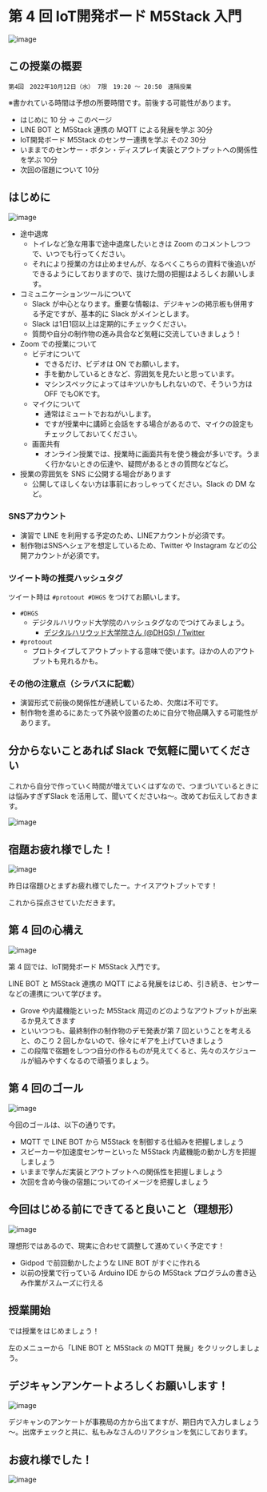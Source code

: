 # 第 4 回 IoT開発ボード M5Stack 入門

![image](https://i.gyazo.com/ee01b5f25d0bed14e38b6ad0f4828a7d.png)

## この授業の概要

```
第4回　2022年10月12日（水） 7限　19:20 ～ 20:50　遠隔授業
```

※書かれている時間は予想の所要時間です。前後する可能性があります。

- はじめに 10 分 → このページ
- LINE BOT と M5Stack 連携の MQTT による発展を学ぶ 30分
- IoT開発ボード M5Stack のセンサー連携を学ぶ その2 30分
- いままでのセンサー・ボタン・ディスプレイ実装とアウトプットへの関係性を学ぶ 10分
- 次回の宿題について 10分

## はじめに

![image](https://i.gyazo.com/cb9b9c279ea25ef482912ec9db7ff276.png)

- 途中退席
  - トイレなど急な用事で途中退席したいときは Zoom のコメントしつつで、いつでも行ってください。
  - それにより授業の方は止めませんが、なるべくこちらの資料で後追いができるようにしておりますので、抜けた間の把握はよろしくお願いします。
- コミュニケーションツールについて
  - Slack が中心となります。重要な情報は、デジキャンの掲示板も併用する予定ですが、基本的に Slack がメインとします。
  - Slack は1日1回以上は定期的にチェックください。
  - 質問や自分の制作物の進み具合など気軽に交流していきましょう！
- Zoom での授業について
  - ビデオについて
    - できるだけ、ビデオは ON でお願いします。
    - 手を動かしているときなど、雰囲気を見たいと思っています。
    - マシンスペックによってはキツいかもしれないので、そういう方は OFF でもOKです。
  - マイクについて
    - 通常はミュートでおねがいします。
    - ですが授業中に講師と会話をする場合があるので、マイクの設定もチェックしておいてください。
  - 画面共有
    - オンライン授業では、授業時に画面共有を使う機会が多いです。うまく行かないときの伝達や、疑問があるときの質問などなど。
- 授業の雰囲気を SNS に公開する場合があります
  - 公開してほしくない方は事前におっしゃってください。Slack の DM など。

### SNSアカウント

- 演習で LINE を利用する予定のため、LINEアカウントが必須です。
- 制作物はSNSへシェアを想定しているため、Twitter や Instagram などの公開アカウントが必須です。

### ツイート時の推奨ハッシュタグ

ツイート時は `#protoout #DHGS` をつけてお願いします。

- `#DHGS`
  - デジタルハリウッド大学院のハッシュタグなのでつけてみましょう。
    - [デジタルハリウッド大学院さん \(@DHGS\) / Twitter](https://twitter.com/dhgs)
- `#protoout`
  - プロトタイプしてアウトプットする意味で使います。ほかの人のアウトプットも見れるかも。

### その他の注意点（シラバスに記載）

- 演習形式で前後の関係性が連続しているため、欠席は不可です。
- 制作物を進めるにあたって外装や設置のために自分で物品購入する可能性があります。

## 分からないことあれば Slack で気軽に聞いてください

これから自分で作っていく時間が増えていくはずなので、つまづいているときには悩みすぎずSlack を活用して、聞いてくださいね～。改めてお伝えしておきます。

![image](https://i.gyazo.com/82ad117f19690778bd79c3df6bdaccfd.png)

## 宿題お疲れ様でした！

![image](https://i.gyazo.com/292056186195353716d85baaaf401a42.png)

昨日は宿題ひとまずお疲れ様でしたー。ナイスアウトプットです！

これから採点させていただきます。

## 第 4 回の心構え

![image](https://i.gyazo.com/2cb6bb2065f94760eb847eb5a9c5de21.png)

第 4 回では、IoT開発ボード M5Stack 入門です。

LINE BOT と M5Stack 連携の MQTT による発展をはじめ、引き続き、センサーなどの連携について学びます。

- Grove や内蔵機能といった M5Stack 周辺のどのようなアウトプットが出来るか見えてきます
- といいつつも、最終制作の制作物のデモ発表が第 7 回ということを考えると、のこり 2 回しかないので、徐々にギアを上げていきましょう
- この段階で宿題をしつつ自分の作るものが見えてくると、先々のスケジュールが組みやすくなるので頑張りましょう。

## 第 4 回のゴール

![image](https://i.gyazo.com/37ccdda7457e2a55fe177b4fc8973767.png)

今回のゴールは、以下の通りです。

- MQTT で LINE BOT から M5Stack を制御する仕組みを把握しましょう
- スピーカーや加速度センサーといった M5Stack 内蔵機能の動かし方を把握しましょう
- いままで学んだ実装とアウトプットへの関係性を把握しましょう
- 次回を含め今後の宿題についてのイメージを把握しましょう

## 今回はじめる前にできてると良いこと（理想形）

![image](https://i.gyazo.com/2426191c63343eb3f98402e2d3e238b1.png)

理想形ではあるので、現実に合わせて調整して進めていく予定です！

- Gidpod で前回動かしたような LINE BOT がすぐに作れる
- 以前の授業で行っている Arduino IDE からの M5Stack プログラムの書き込み作業がスムーズに行える

## 授業開始

では授業をはじめましょう！

左のメニューから「LINE BOT と M5Stack の MQTT 発展」をクリックしましょう。

## デジキャンアンケートよろしくお願いします！

![image](https://i.gyazo.com/ae63e038ccb92474433c508557f40fda.png)

デジキャンのアンケートが事務局の方から出てますが、期日内で入力しましょう～。出席チェックと共に、私もみなさんのリアクションを気にしております。

## お疲れ様でした！

![image](https://i.gyazo.com/8c25c983712563658decb7babb379011.png)

